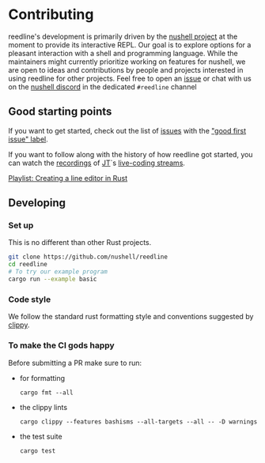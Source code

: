 # Contributing

reedline's development is primarily driven by the [nushell project](https://github.com/nushell) at the moment to provide its interactive REPL.
Our goal is to explore options for a pleasant interaction with a shell and programming language.
While the maintainers might currently prioritize working on features for nushell, we are open to ideas and contributions by people and projects interested in using reedline for other projects.
Feel free to open an [issue](https://github.com/nushell/reedline/issues/new/choose) or chat with us on the [nushell discord](https://discordapp.com/invite/NtAbbGn) in the dedicated `#reedline` channel

## Good starting points

If you want to get started, check out the list of [issues](https://github.com/nushell/reedline/issues) with the ["good first issue" label](https://github.com/nushell/reedline/issues?q=is%3Aissue+is%3Aopen+label%3A%22good+first+issue%22).

If you want to follow along with the history of how reedline got started, you can watch the [recordings](https://youtube.com/playlist?list=PLP2yfE2-FXdQw0I6O4YdIX_mzBeF5TDdv) of [JT](https://github.com/jntrnr)`s [live-coding streams](https://www.twitch.tv/jntrnr).

[Playlist: Creating a line editor in Rust](https://youtube.com/playlist?list=PLP2yfE2-FXdQw0I6O4YdIX_mzBeF5TDdv)

## Developing

### Set up

This is no different than other Rust projects.

```bash
git clone https://github.com/nushell/reedline
cd reedline
# To try our example program
cargo run --example basic
```

### Code style

We follow the standard rust formatting style and conventions suggested by [clippy](https://github.com/rust-lang/rust-clippy).

### To make the CI gods happy

Before submitting a PR make sure to run:

- for formatting

  ```shell
  cargo fmt --all
  ```

- the clippy lints

  ```shell
  cargo clippy --features bashisms --all-targets --all -- -D warnings
  ```

- the test suite

  ```shell
  cargo test
  ```
